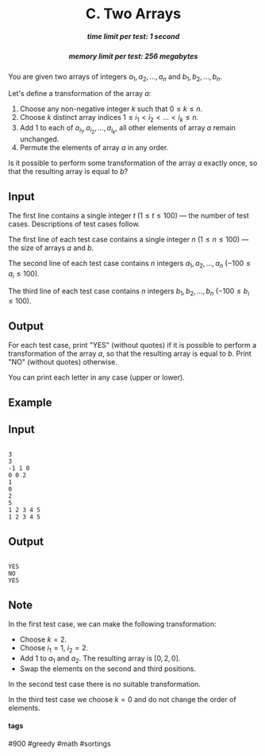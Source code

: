 <h1 style='text-align: center;'> C. Two Arrays</h1>

<h5 style='text-align: center;'>time limit per test: 1 second</h5>
<h5 style='text-align: center;'>memory limit per test: 256 megabytes</h5>

You are given two arrays of integers $a_1, a_2, \ldots, a_n$ and $b_1, b_2, \ldots, b_n$.

Let's define a transformation of the array $a$:

1. Choose any non-negative integer $k$ such that $0 \le k \le n$.
2. Choose $k$ distinct array indices $1 \le i_1 < i_2 < \ldots < i_k \le n$.
3. Add $1$ to each of $a_{i_1}, a_{i_2}, \ldots, a_{i_k}$, all other elements of array $a$ remain unchanged.
4. Permute the elements of array $a$ in any order.

Is it possible to perform some transformation of the array $a$ exactly once, so that the resulting array is equal to $b$?

## Input

The first line contains a single integer $t$ ($1 \le t \le 100$) — the number of test cases. Descriptions of test cases follow.

The first line of each test case contains a single integer $n$ ($1 \le n \le 100$) — the size of arrays $a$ and $b$.

The second line of each test case contains $n$ integers $a_1, a_2, \ldots, a_n$ ($-100 \le a_i \le 100$).

The third line of each test case contains $n$ integers $b_1, b_2, \ldots, b_n$ ($-100 \le b_i \le 100$).

## Output

For each test case, print "YES" (without quotes) if it is possible to perform a transformation of the array $a$, so that the resulting array is equal to $b$. Print "NO" (without quotes) otherwise.

You can print each letter in any case (upper or lower).

## Example

## Input


```

3
3
-1 1 0
0 0 2
1
0
2
5
1 2 3 4 5
1 2 3 4 5

```
## Output


```

YES
NO
YES

```
## Note

In the first test case, we can make the following transformation:

* Choose $k = 2$.
* Choose $i_1 = 1$, $i_2 = 2$.
* Add $1$ to $a_1$ and $a_2$. The resulting array is $[0, 2, 0]$.
* Swap the elements on the second and third positions.

In the second test case there is no suitable transformation.

In the third test case we choose $k = 0$ and do not change the order of elements.



#### tags 

#900 #greedy #math #sortings 